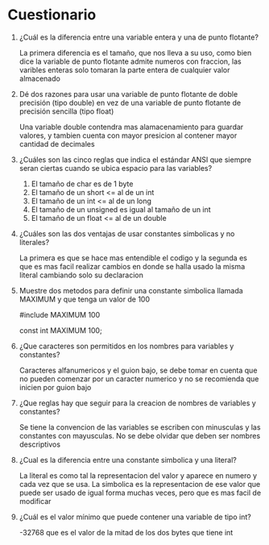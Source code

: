 # Cuestionario

<ol>
    <li>¿Cuál es la diferencia entre una variable entera y una de punto flotante?</li>
    <p>La primera diferencia es el tamaño, que nos lleva a su uso, como bien dice la variable de punto flotante admite numeros con fraccion, las varibles enteras solo tomaran la parte entera de cualquier valor almacenado</p>
    <li>Dé dos razones para usar una variable de punto flotante de doble precisión (tipo double) en vez de una variable de punto flotante de precisión sencilla (tipo float)</li>
    <p>Una variable double contendra mas alamacenamiento para guardar valores, y tambien cuenta con mayor presicion al contener mayor cantidad de decimales</p>
    <li>¿Cuáles son las cinco reglas que indica el estándar ANSI que siempre seran ciertas cuando se ubica espacio para las variables?</li>
    <p>
    <ol>
    <li>El tamaño de char es de 1 byte</li>
    <li>El tamaño de un short <= al de un int</li>
    <li>El tamaño de un int <= al de un long</li>
    <li>El tamaño de un unsigned es igual al tamaño de un int</li>
    <li>El tamaño de un float <= al de un double</li>
    </ol>    
    </p>
    <li>¿Cuáles son las dos ventajas de usar constantes simbolicas y no literales?</li>
    <p>La primera es que se hace mas entendible el codigo y la segunda es que es mas facil realizar cambios en donde se halla usado la misma literal cambiando solo su declaracion</p>
    <li>Muestre dos metodos para definir una constante simbolica llamada MAXIMUM y que tenga un valor de 100</li>
    <p>#include MAXIMUM 100</p>
    <p>const int MAXIMUM 100;</p>
    <li>¿Que caracteres son permitidos en los nombres para variables y constantes?</li>
    <p>Caracteres alfanumericos y el guion bajo, se debe tomar en cuenta que no pueden comenzar por un caracter numerico y no se recomienda que inicien por guion bajo</p>
    <li>¿Que reglas hay que seguir para la creacion de nombres de variables y constantes?</li>
    <p>Se tiene la convencion de las variables se escriben con minusculas y las constantes con mayusculas. No se debe olvidar que deben ser nombres descriptivos</p>
    <li>¿Cual es la diferencia entre una constante simbolica y una literal?</li>
    <p>La literal es como tal la representacion del valor y aparece en numero y cada vez que se usa. La simbolica es la representacion de ese valor que puede ser usado de igual forma muchas veces, pero que es mas facil de modificar</p>
    <li>¿Cuál es el valor mínimo que puede contener una variable de tipo int?</li>
    <p>-32768 que es el valor de la mitad de los dos bytes que tiene int</p>

</ol>
